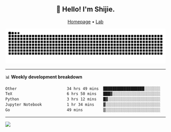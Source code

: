 <h2 align="center">👋 Hello! I'm Shijie.</h2>
<p align="center">
  <a href="https://xu-shi-jie.github.io"> Homepage</a> •
  <a href="https://onodalab.ees.hokudai.ac.jp"> Lab </a>
</p>

![Snake animation](https://github.com/xu-shi-jie/xu-shi-jie/blob/output/github-snake.svg)


-------

📊 **Weekly development breakdown**
<!--START_SECTION:waka-->

```txt
Other                      34 hrs 49 mins  ██████████████████░░░░░░░   71.41 %
TeX                        6 hrs 50 mins   ███▓░░░░░░░░░░░░░░░░░░░░░   14.02 %
Python                     3 hrs 12 mins   █▓░░░░░░░░░░░░░░░░░░░░░░░   06.56 %
Jupyter Notebook           1 hr 34 mins    ▓░░░░░░░░░░░░░░░░░░░░░░░░   03.23 %
Go                         49 mins         ▒░░░░░░░░░░░░░░░░░░░░░░░░   01.68 %
```

<!--END_SECTION:waka-->

-------
![](https://komarev.com/ghpvc/?username=xu-shi-jie&style=flat-square&color=blue) 
